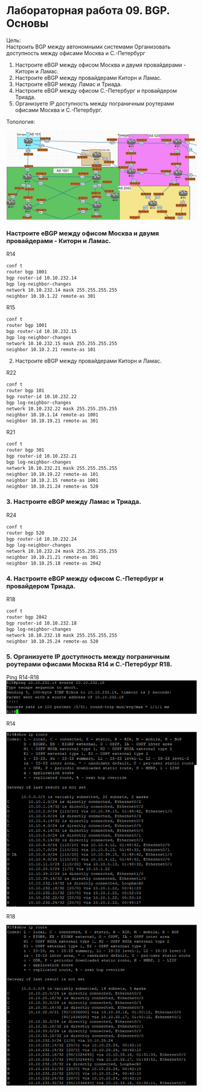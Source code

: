 
# Лабораторная работа 09. BGP. Основы

Цель:<br/>
Настроить BGP между автономными системами
Организовать доступность между офисами Москва и С.-Петербург

1. Настроите eBGP между офисом Москва и двумя провайдерами - Киторн и Ламас.
2. Настроите eBGP между провайдерами Киторн и Ламас.
3. Настроите eBGP между Ламас и Триада.
4. Настроите eBGP между офисом С.-Петербург и провайдером Триада.
5. Организуете IP доступность между пограничным роутерами офисами Москва и С.-Петербург.


Топология:

![Топология](scrn/Топология.png)

### Настроите eBGP между офисом Москва и двумя провайдерами - Киторн и Ламас.



R14 

```
conf t
router bgp 1001
bgp router-id 10.10.232.14
bgp log-neighbor-changes
network 10.10.232.14 mask 255.255.255.255
neighbor 10.10.1.22 remote-as 301
```

R15

```
conf t
router bgp 1001
bgp router-id 10.10.232.15
bgp log-neighbor-changes
network 10.10.232.15 mask 255.255.255.255
neighbor 10.10.2.21 remote-as 101

```
2. Настроите eBGP между провайдерами Киторн и Ламас.

R22
```
conf t
router bgp 101
bgp router-id 10.10.232.22
bgp log-neighbor-changes
network 10.10.232.22 mask 255.255.255.255
neighbor 10.10.1.14 remote-as 1001
neighbor 10.10.19.21 remote-as 301
```

R21
```
conf t
router bgp 301
bgp router-id 10.10.232.21
bgp log-neighbor-changes
network 10.10.232.21 mask 255.255.255.255
neighbor 10.10.19.22 remote-as 101
neighbor 10.10.2.15 remote-as 1001
neighbor 10.10.21.24 remote-as 520
```

### 3. Настроите eBGP между Ламас и Триада.

R24

```
conf t
router bgp 520
bgp router-id 10.10.232.24
bgp log-neighbor-changes
network 10.10.232.24 mask 255.255.255.255
neighbor 10.10.21.21 remote-as 301
neighbor 10.10.25.18 remote-as 2042
```

### 4. Настроите eBGP между офисом С.-Петербург и провайдером Триада.

R18
```
conf t
router bgp 2042
bgp router-id 10.10.232.18
bgp log-neighbor-changes
network 10.10.232.18 mask 255.255.255.255
neighbor 10.10.25.24 remote-as 520
```

### 5. Организуете IP доступность между пограничным роутерами офисами Москва R14 и С.-Петербург R18.

 Ping R14-R18<br/>
![Проверка](scrn/ПроверкаR14%20c%20R18.png)

R14

![R14](scrn/R14.png)

R18

![R18](scrn/R18.png)
